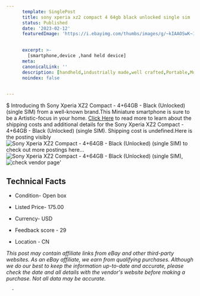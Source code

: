 ```yaml
---
      template: SinglePost
      title: sony xperia xz2 compact 4 64gb black unlocked single sim 
      status: Published
      date: '2023-02-12'
      featuredImage: 'https://i.ebayimg.com/thumbs/images/g/~kIAAOSwK~1iOrjN/s-l225.jpg'
       

      excerpt: >-
        [smartphone,device ,hand held device]
      meta:
      canonicalLink: ''
      description: [handheld,industrially made,well crafted,Portable,Mobile,Compact,Convenient,Lightweight,Maneuverable,Man-portable,Miniature,Carriable,Hand-held,Light,Holdable,Transportable,Mobile device,Pocket-sized,On-the-go,Wireless,Cordless,Compact size,Convenient size, smartphone,device ,hand held device]
      noindex: false
      

---
```

$
      Introducing th Sony Xperia XZ2 Compact - 4+64GB - Black (Unlocked) (single SIM) from a well-known brand.This Miniature smartphone is sure to be a Artistic-focus in your home. [Click Here](https://www.ebay.com/itm/125264155184?hash=item1d2a535230%3Ag%3A%7EkIAAOSwK%7E1iOrjN&mkevt=1&mkcid=1&mkrid=711-53200-19255-0&campid=%253CePNCampaignId%253E&customid=%253CreferenceId%253E&toolid=10049) to read more to learn about the shipping costs and additional details for the Sony Xperia XZ2 Compact - 4+64GB - Black (Unlocked) (single SIM). Shipping cost is undefined.Here is the posting visibly ![Sony Xperia XZ2 Compact - 4+64GB - Black (Unlocked) (single SIM)](https://i.ebayimg.com/thumbs/images/g/~kIAAOSwK~1iOrjN/s-l225.jpg) to check out more postings here... ![Sony Xperia XZ2 Compact - 4+64GB - Black (Unlocked) (single SIM)](https://i.ebayimg.com/images/g/~kIAAOSwK~1iOrjN/s-l1600.jpg), ![check vendor page](https://origin-galleryplus.ebayimg.com/ws/web/125264155184_2_0_1/225x225.jpg,https://origin-galleryplus.ebayimg.com/ws/web/125264155184_3_0_1/225x225.jpg,https://origin-galleryplus.ebayimg.com/ws/web/125264155184_4_0_1/225x225.jpg,https://origin-galleryplus.ebayimg.com/ws/web/125264155184_5_0_1/225x225.jpg,https://origin-galleryplus.ebayimg.com/ws/web/125264155184_6_0_1/225x225.jpg,https://origin-galleryplus.ebayimg.com/ws/web/125264155184_7_0_1/225x225.jpg,https://origin-galleryplus.ebayimg.com/ws/web/125264155184_8_0_1/225x225.jpg,https://origin-galleryplus.ebayimg.com/ws/web/125264155184_9_0_1/225x225.jpg,https://origin-galleryplus.ebayimg.com/ws/web/125264155184_10_0_1/225x225.jpg)'

      

 ## Technical Facts 



     
      

 - Condition- Open box 


      

 - Listed Price- 175.00 


      

 - Currency- USD 


      

 - Feedback score - 29 


      

 - Location - CN 


      
      

 *_This post may contain affiliate links from eBay and other third-party websites. As an eBay affiliate, we earn from qualifying purchases. Although we do our best to keep the information up-to-date and accurate, please check the date and all details with the vendor's website before making a purchase. Not all data may be accurate._*




      -
